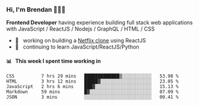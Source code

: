 ### Hi, I'm Brendan 👨🏻‍💻

<b>Frontend Developer</b> having experience building full stack web applications with JavaScript / ReactJS / Nodejs / GraphQL / HTML / CSS</p>

 - 🚀 	&nbsp; working on building a [Netflix clone](https://github.com/brendantfinn/netflix-clone) using ReactJS
 - 🌱 	&nbsp; continuing to learn JavaScript/ReactJS/Python

 
 
#### 📊 	&nbsp; This week I spent time working in
<!--START_SECTION:waka-->
```text
CSS          7 hrs 29 mins   █████████████▒░░░░░░░░░░░   53.98 % 
HTML         3 hrs 12 mins   █████▓░░░░░░░░░░░░░░░░░░░   23.05 % 
JavaScript   2 hrs 6 mins    ███▓░░░░░░░░░░░░░░░░░░░░░   15.13 % 
Markdown     59 mins         █▓░░░░░░░░░░░░░░░░░░░░░░░   07.09 % 
JSON         3 mins          ░░░░░░░░░░░░░░░░░░░░░░░░░   00.41 % 
```
<!--END_SECTION:waka-->
